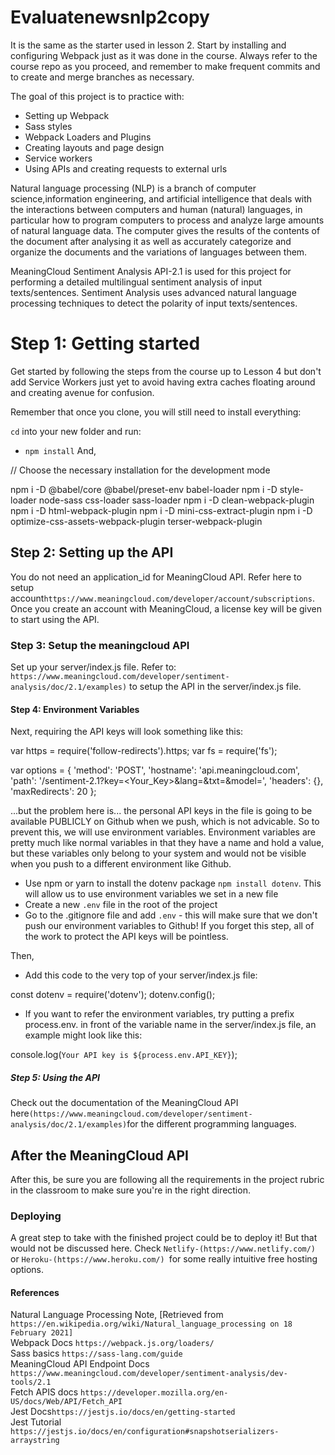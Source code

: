 # Evaluatenewsnlp2copy

It is the same as the starter used in lesson 2. Start by installing and configuring Webpack just as it was done in the course. Always refer to the course repo as you proceed, and remember to make frequent commits and to create and merge branches as necessary.

The goal of this project is to practice with:
- Setting up Webpack
- Sass styles
- Webpack Loaders and Plugins
- Creating layouts and page design
- Service workers
- Using APIs and creating requests to external urls

Natural language processing (NLP) is a branch of computer science,information engineering, and artificial intelligence that deals with the interactions between computers and human (natural) languages, in particular how to program computers to process and analyze large amounts of natural language data. The computer gives the results of the contents of the document after analysing it as well as accurately categorize and organize the documents and the variations of languages between them. 

MeaningCloud Sentiment Analysis API-2.1 is used for this project for performing a detailed multilingual sentiment analysis of input texts/sentences.  Sentiment Analysis uses advanced natural language processing techniques to detect the polarity of input texts/sentences. 

# Step 1: Getting started

Get started by following the steps from the course up to Lesson 4 but don't add Service Workers just yet to avoid having extra caches floating around and creating avenue for confusion. 

Remember that once you clone, you will still need to install everything:

`cd` into your new folder and run:
- `npm install`
And, 

// Choose the necessary installation for the development mode

npm i -D @babel/core @babel/preset-env babel-loader
npm i -D style-loader node-sass css-loader sass-loader
npm i -D clean-webpack-plugin
npm i -D html-webpack-plugin
npm i -D mini-css-extract-plugin
npm i -D optimize-css-assets-webpack-plugin terser-webpack-plugin

## Step 2: Setting up the API

You do not need an application_id for MeaningCloud API. Refer here to setup account```https://www.meaningcloud.com/developer/account/subscriptions```. Once you create an account with MeaningCloud, a license key will be given to start using the API. 

### Step 3: Setup the meaningcloud API
Set up your server/index.js file.
Refer to: ```https://www.meaningcloud.com/developer/sentiment-analysis/doc/2.1/examples)``` to setup the API in the server/index.js file.


#### Step 4: Environment Variables
Next, requiring the API keys will look something like this:

var https = require('follow-redirects').https;
var fs = require('fs');

var options = {
    'method': 'POST',
    'hostname': 'api.meaningcloud.com',
    'path': '/sentiment-2.1?key=<Your_Key>&lang=<lang>&txt=<text>&model=<model>',
    'headers': {},
    'maxRedirects': 20
};

...but the problem here is... the personal API keys in the file is going to be available PUBLICLY on Github when we push, which is not advicable. So to prevent this, we will use environment variables. Environment variables are pretty much like normal variables in that they have a name and hold a value, but these variables only belong to your system and would not be visible when you push to a different environment like Github.

- Use npm or yarn to install the dotenv package ```npm install dotenv```. This will allow us to use environment variables we set in a new file
- Create a new ```.env``` file in the root of the project
- Go to the .gitignore file and add ```.env``` - this will make sure that we don't push our environment variables to Github! If you forget this step, all of the work to protect the API keys will be pointless.

Then,
- Add this code to the very top of your server/index.js file:

const dotenv = require('dotenv');
dotenv.config();

- If you want to refer the environment variables, try putting a prefix process.env. in front of the variable name in the server/index.js file, an example might look like this:

console.log(`Your API key is ${process.env.API_KEY}`);

##### Step 5: Using the API

Check out the documentation of the MeaningCloud API here```(https://www.meaningcloud.com/developer/sentiment-analysis/doc/2.1/examples)```for the different programming languages. 

## After the MeaningCloud API

After this, be sure you are following all the requirements in the project rubric in the classroom to make sure you're in the right direction.

### Deploying

A great step to take with the finished project could be to deploy it! But that would not be discussed here. Check ```Netlify-(https://www.netlify.com/)``` or ```Heroku-(https://www.heroku.com/) ```for some really intuitive free hosting options.

#### References
Natural Language Processing Note, [Retrieved from ```https://en.wikipedia.org/wiki/Natural_language_processing on 18 February 2021]``` <br>
Webpack Docs ```https://webpack.js.org/loaders/```<br>
Sass basics ```https://sass-lang.com/guide```<br>
MeaningCloud API Endpoint Docs ```https://www.meaningcloud.com/developer/sentiment-analysis/dev-tools/2.1```<br>
Fetch APIS docs ```https://developer.mozilla.org/en-US/docs/Web/API/Fetch_API```<br>
Jest Docs```https://jestjs.io/docs/en/getting-started```<br>
Jest Tutorial ```https://jestjs.io/docs/en/configuration#snapshotserializers-arraystring```<br>
